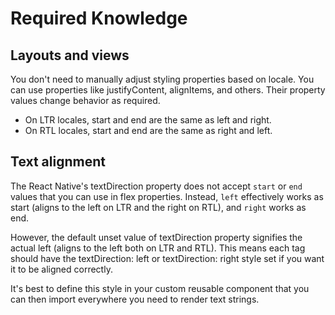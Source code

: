 # Required Knowledge

## Layouts and views

You don't need to manually adjust <View> styling properties based on locale. You can use properties like justifyContent, alignItems, and others. Their property values change behavior as required.

- On LTR locales, start and end are the same as left and right.
- On RTL locales, start and end are the same as right and left.

## Text alignment

The React Native's textDirection property does not accept `start` or `end` values that you can use in flex properties. Instead, `left` effectively works as start (aligns to the left on LTR and the right on RTL), and `right` works as end.

However, the default unset value of textDirection property signifies the actual left (aligns to the left both on LTR and RTL). This means each <Text> tag should have the textDirection: left or textDirection: right style set if you want it to be aligned correctly.

It's best to define this style in your custom reusable <Text> component that you can then import everywhere you need to render text strings.
